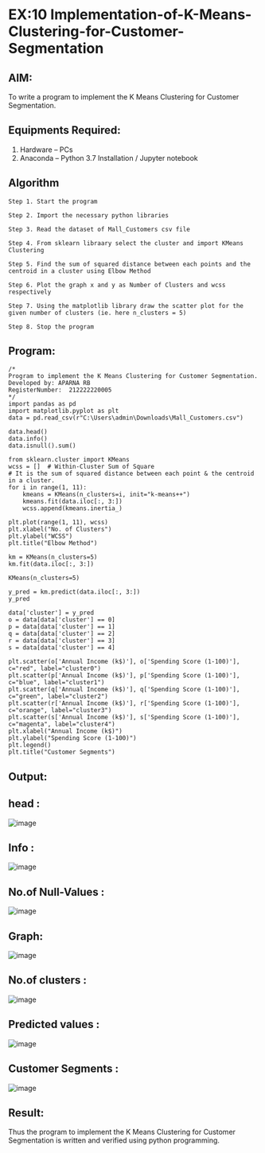 # EX:10  Implementation-of-K-Means-Clustering-for-Customer-Segmentation

## AIM:
To write a program to implement the K Means Clustering for Customer Segmentation.

## Equipments Required:
1. Hardware – PCs
2. Anaconda – Python 3.7 Installation / Jupyter notebook

## Algorithm
```
Step 1. Start the program

Step 2. Import the necessary python libraries

Step 3. Read the dataset of Mall_Customers csv file

Step 4. From sklearn libraary select the cluster and import KMeans Clustering

Step 5. Find the sum of squared distance between each points and the centroid in a cluster using Elbow Method

Step 6. Plot the graph x and y as Number of Clusters and wcss respectively

Step 7. Using the matplotlib library draw the scatter plot for the given number of clusters (ie. here n_clusters = 5)

Step 8. Stop the program
```
## Program:
```
/*
Program to implement the K Means Clustering for Customer Segmentation.
Developed by: APARNA RB
RegisterNumber:  212222220005
*/
import pandas as pd
import matplotlib.pyplot as plt
data = pd.read_csv(r"C:\Users\admin\Downloads\Mall_Customers.csv")

data.head()
data.info()
data.isnull().sum()

from sklearn.cluster import KMeans
wcss = []  # Within-Cluster Sum of Square
# It is the sum of squared distance between each point & the centroid in a cluster.
for i in range(1, 11):
    kmeans = KMeans(n_clusters=i, init="k-means++")
    kmeans.fit(data.iloc[:, 3:])
    wcss.append(kmeans.inertia_)

plt.plot(range(1, 11), wcss)
plt.xlabel("No. of Clusters")
plt.ylabel("WCSS")
plt.title("Elbow Method")

km = KMeans(n_clusters=5)
km.fit(data.iloc[:, 3:])

KMeans(n_clusters=5)

y_pred = km.predict(data.iloc[:, 3:])
y_pred

data['cluster'] = y_pred
o = data[data['cluster'] == 0]
p = data[data['cluster'] == 1]
q = data[data['cluster'] == 2]
r = data[data['cluster'] == 3]
s = data[data['cluster'] == 4]

plt.scatter(o['Annual Income (k$)'], o['Spending Score (1-100)'], c="red", label="cluster0")
plt.scatter(p['Annual Income (k$)'], p['Spending Score (1-100)'], c="blue", label="cluster1")
plt.scatter(q['Annual Income (k$)'], q['Spending Score (1-100)'], c="green", label="cluster2")
plt.scatter(r['Annual Income (k$)'], r['Spending Score (1-100)'], c="orange", label="cluster3")
plt.scatter(s['Annual Income (k$)'], s['Spending Score (1-100)'], c="magenta", label="cluster4")
plt.xlabel("Annual Income (k$)")
plt.ylabel("Spending Score (1-100)")
plt.legend()
plt.title("Customer Segments")

```

## Output:
## head :
![image](https://github.com/user-attachments/assets/7bf7434f-0f56-4112-9e3d-76ffbf5b4954)
## Info :
![image](https://github.com/user-attachments/assets/c045d291-5e6d-4081-b179-0bbb615a7f07)
## No.of Null-Values :
![image](https://github.com/user-attachments/assets/8aa0c0c3-e923-4431-aebc-8f68d325ede1)
## Graph:
![image](https://github.com/user-attachments/assets/c8ebd40f-a13d-4573-b73d-c198851511c0)
## No.of clusters :
![image](https://github.com/user-attachments/assets/6f5e5040-cb67-4d8e-8c65-ba09028dc93b)
## Predicted values :
![image](https://github.com/user-attachments/assets/b13ac1c0-f07f-4ea3-b82b-5bded3b0b89b)
## Customer Segments :
![image](https://github.com/user-attachments/assets/9793e7e6-9e9d-41cd-9d51-05f8ffc1e178)

## Result:
Thus the program to implement the K Means Clustering for Customer Segmentation is written and verified using python programming.
